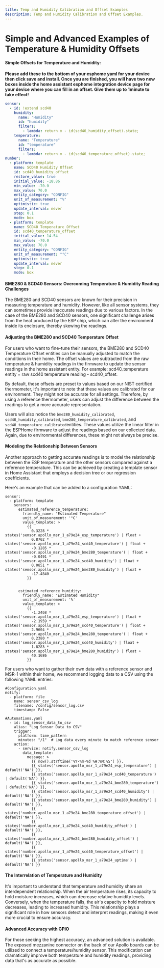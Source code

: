 ```yaml
---
title: Temp and Humidity Calibration and Offset Examples
description: Temp and Humidity Calibration and Offset Examples.
---
```

# Simple and Advanced Examples of Temperature & Humidity Offsets

#### **Simple Offsets for Temperature and Humidity:**

**Please add these to the bottom of your esphome yaml for your device then click save and install. Once you are finished, you will have two new boxes inside the home assistant esphome integration device page for your device where you can fill in an offset. Give them up to 1minute to take effect!**

```yaml
sensor:
  - id: !extend scd40
    humidity:
      name: "Humidity"
      id: "humidity"
      filters:
        - lambda: return x - id(scd40_humidity_offset).state;
    temperature:
      name: "Temperature"
      id: "temperature"
      filters:
        - lambda: return x - id(scd40_temperature_offset).state;
number:
  - platform: template
    name: SCD40 Humidity Offset
    id: scd40_humidity_offset
    restore_value: true
    initial_value: -18.86
    min_value: -70.0
    max_value: 70.0
    entity_category: "CONFIG"
    unit_of_measurement: "%"
    optimistic: true
    update_interval: never
    step: 0.1
    mode: box
  - platform: template
    name: SCD40 Temperature Offset
    id: scd40_temperature_offset
    initial_value: 14.54
    min_value: -70.0
    max_value: 70.0
    entity_category: "CONFIG"
    unit_of_measurement: "°C"
    optimistic: true
    update_interval: never
    step: 0.1
    mode: box
```

#### **BME280 & SCD40 Sensors: Overcoming Temperature & Humidity Reading Challenges**

The BME280 and SCD40 sensors are known for their precision in measuring temperature and humidity. However, like all sensor systems, they can sometimes provide inaccurate readings due to various factors. In the case of the BME280 and SCD40 sensors, one significant challenge arises from the heat produced by the ESP chip, which can alter the environment inside its enclosure, thereby skewing the readings.

#### **Adjusting the BME280 and SCD40 Temperature Offset**

For users who want to fine-tune their sensors, the BME280 and SCD40 Temperature Offset entities can be manually adjusted to match the conditions in their home. The offset values are subtracted from the raw temperature & humidity readings in the firmware to update the sensor readings in the home assistant entity. For example: scd40\_temperature entity = raw scd40 temperature reading - scd40\_offset.   
  
By default, these offsets are preset to values based on our NIST certified thermometer, it's important to note that these values are calibrated for our environment. They might not be accurate for all settings. Therefore, by using a reference thermometer, users can adjust the difference between the readings to get a more accurate representation.   
  
Users will also notice the `bme280_humidity_calibrated`, `scd40_humidity_calibrated`, `bme280_temperature_calibrated`, and `scd40_temperature_calibrated`entities. These values utilize the linear filter in the ESPHome firmware to adjust the readings based on our collected data. Again, due to environmental differences, these might not always be precise.

#### **Modeling the Relationship Between Sensors**

Another approach to getting accurate readings is to model the relationship between the ESP temperature and the other sensors compared against a reference temperature. This can be achieved by creating a template sensor in Home Assistant that employs a decision tree or our regression coefficients.

Here's an example that can be added to a configuration YAML:

```plaintext
sensor:
  - platform: template
    sensors:
      estimated_reference_temperature:
        friendly_name: "Estimated Temperature"
        unit_of_measurement: '°C'
        value_template: >
          {{
            0.3228 * states('sensor.apollo_msr_1_a79e24_esp_temperature') | float +
            0.8702 * states('sensor.apollo_msr_1_a79e24_scd40_temperature') | float +
            -0.1285 * states('sensor.apollo_msr_1_a79e24_bme280_temperature') | float +
            -0.0491 * states('sensor.apollo_msr_1_a79e24_scd40_humidity') | float +
            0.0851 * states('sensor.apollo_msr_1_a79e24_bme280_humidity') | float +
            -17.4840
          }}


      estimated_reference_humidity:
        friendly_name: "Estimated Humidity"
        unit_of_measurement: '%'
        value_template: >
          {{
            -1.2468 * states('sensor.apollo_msr_1_a79e24_esp_temperature') | float +
            -2.1959 * states('sensor.apollo_msr_1_a79e24_scd40_temperature') | float +
            2.9604 * states('sensor.apollo_msr_1_a79e24_bme280_temperature') | float +
            0.2380 * states('sensor.apollo_msr_1_a79e24_scd40_humidity') | float +
            1.8283 * states('sensor.apollo_msr_1_a79e24_bme280_humidity') | float +
            40.1686
          }}
```


For users who want to gather their own data with a reference sensor and MSR-1 within their home, we recommend logging data to a CSV using the following YAML entries:

```plaintext
#Configuration.yaml
notify:
  - platform: file
    name: sensor_csv_log
    filename: /config/sensor_log.csv
    timestamp: False

#Automations.yaml
  - id: log_sensor_data_to_csv
    alias: "Log Sensor Data to CSV"
    trigger:
      platform: time_pattern
      minutes: "/1"  # Log data every minute to match reference sensor
    action:
      - service: notify.sensor_csv_log
        data_template:
          message: >
            {{ now().strftime('%Y-%m-%d %H:%M:%S') }},
            {{ states('sensor.apollo_msr_1_a79e24_esp_temperature') | default('NA') }},
            {{ states('sensor.apollo_msr_1_a79e24_scd40_temperature') | default('NA') }},
            {{ states('sensor.apollo_msr_1_a79e24_bme280_temperature') | default('NA') }},
            {{ states('sensor.apollo_msr_1_a79e24_scd40_humidity') | default('NA') }},
            {{ states('sensor.apollo_msr_1_a79e24_bme280_humidity') | default('NA') }},
            {{ states('number.apollo_msr_1_a79e24_bme280_temperature_offset') | default('NA') }},
            {{ states('number.apollo_msr_1_a79e24_scd40_humidity_offset') | default('NA') }},
            {{ states('number.apollo_msr_1_a79e24_bme280_humidity_offset') | default('NA') }},
            {{ states('number.apollo_msr_1_a79e24_scd40_temperature_offset') | default('NA') }},
            {{ states('sensor.apollo_msr_1_a79e24_uptime') | default('NA') }}
```


#### **The Interrelation of Temperature and Humidity**

It's important to understand that temperature and humidity share an interdependent relationship. When the air temperature rises, its capacity to hold moisture increases, which can decrease relative humidity levels. Conversely, when the temperature falls, the air's capacity to hold moisture decreases, leading to increased humidity. This relationship plays a significant role in how sensors detect and interpret readings, making it even more crucial to ensure accuracy.

#### **Advanced Accuracy with GPIO**

For those seeking the highest accuracy, an advanced solution is available. The exposed mezzanine connector on the back of our Apollo boards can be utilized to connect a temperature/humidity sensor. This modification can dramatically improve both temperature and humidity readings, providing data that's as accurate as possible.